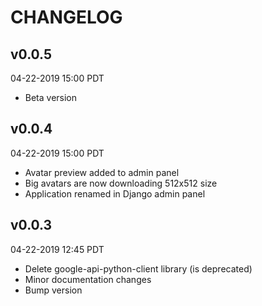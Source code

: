# CHANGELOG

## v0.0.5
04-22-2019 15:00 PDT
  * Beta version

## v0.0.4
04-22-2019 15:00 PDT
  * Avatar preview added to admin panel
  * Big avatars are now downloading 512x512 size
  * Application renamed in Django admin panel

## v0.0.3
04-22-2019 12:45 PDT
  * Delete google-api-python-client library (is deprecated)
  * Minor documentation changes
  * Bump version